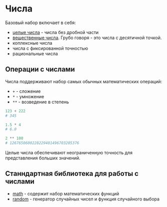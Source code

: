 # Числа

Базовый набор включает в себя:

* [целые числа](./INTEGERS.md) - числа без дробной части
* [вещественные числа](./FLOATS.md). Грубо говоря - это числа с десятичной точкой.
* коплексные числа
* числа с фиксированной точностью
* рациональные числа

## Операции с числами
Числа поддерживают набор самых обычных математических операций:

* `+` - сложение
* `*` - умножение
* `**` - возведение в степень

```python
123 + 222
# 345

1.5 * 4
# 6.0

2 ** 100
# 1267650600228229401496703205376
```

Целые числа обеспечивают неограниченную точность для представления больших значений.

## Станндартная библиотека для работы с числами

* [math](../../stl/MATH.md) - содержит набор математических функций
* [random](../../stl/RANDOM.md) - генератор случайных чисел и функция случайного выбора
